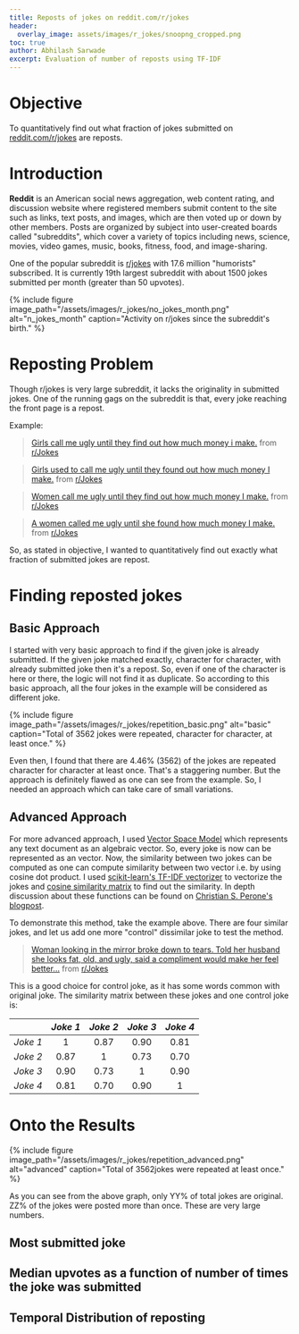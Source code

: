 ```yaml
---
title: Reposts of jokes on reddit.com/r/jokes
header:
  overlay_image: assets/images/r_jokes/snoopng_cropped.png
toc: true
author: Abhilash Sarwade
excerpt: Evaluation of number of reposts using TF-IDF 
---
```


# Objective

To quantitatively find out what fraction of jokes submitted on [reddit.com/r/jokes](https://www.reddit.com/r/Jokes/) are reposts.

# Introduction

**Reddit** is an American social news aggregation, web content rating, and discussion website where registered members submit content to the site such as links, text posts, and images, which are then voted up or down by other members. Posts are organized by subject into user-created boards called "subreddits", which cover a variety of topics including news, science, movies, video games, music, books, fitness, food, and image-sharing.

One of the popular subreddit is [r/jokes](https://www.reddit.com/r/Jokes/) with 17.6 million "humorists"  subscribed. It is currently 19th largest subreddit with about 1500 jokes submitted per month (greater than 50 upvotes). 

{% include figure image_path="/assets/images/r_jokes/no_jokes_month.png" alt="n_jokes_month" caption="Activity on r/jokes since the subreddit's birth." %}

# Reposting Problem

Though r/jokes is very large subreddit, it lacks the originality in submitted jokes. One of the running gags on the subreddit is that, every joke reaching the front page is a repost. 

Example:

<blockquote class="reddit-card" data-card-created="1578141860"><a href="https://www.reddit.com/r/Jokes/comments/5vt0bn/girls_call_me_ugly_until_they_find_out_how_much/">Girls call me ugly until they find out how much money i make.</a> from <a href="http://www.reddit.com/r/Jokes">r/Jokes</a></blockquote>
<script async src="//embed.redditmedia.com/widgets/platform.js" charset="UTF-8"></script>

<blockquote class="reddit-card" data-card-created="1578141883"><a href="https://www.reddit.com/r/Jokes/comments/aysxx6/girls_used_to_call_me_ugly_until_they_found_out/">Girls used to call me ugly until they found out how much money I make.</a> from <a href="http://www.reddit.com/r/Jokes">r/Jokes</a></blockquote>
<script async src="//embed.redditmedia.com/widgets/platform.js" charset="UTF-8"></script>

<blockquote class="reddit-card" data-card-created="1578141900"><a href="https://www.reddit.com/r/Jokes/comments/bugejh/women_call_me_ugly_until_they_find_out_how_much/">Women call me ugly until they find out how much money I make.</a> from <a href="http://www.reddit.com/r/Jokes">r/Jokes</a></blockquote>
<script async src="//embed.redditmedia.com/widgets/platform.js" charset="UTF-8"></script>

<blockquote class="reddit-card" data-card-created="1578141914"><a href="https://www.reddit.com/r/Jokes/comments/crclls/a_women_called_me_ugly_until_she_found_how_much/">A women called me ugly until she found how much money I make.</a> from <a href="http://www.reddit.com/r/Jokes">r/Jokes</a></blockquote>
<script async src="//embed.redditmedia.com/widgets/platform.js" charset="UTF-8"></script>

So, as stated in objective, I wanted to quantitatively find out exactly what fraction of submitted jokes are repost.  

# Finding reposted jokes

## Basic Approach

I started with very basic approach to find if the given joke is already submitted. If the given joke matched exactly, character for character, with already submitted joke then it's a repost. So, even if one of the character is here or there, the logic will not find it as duplicate. So according to this basic approach, all the four jokes in the example will be considered as different joke.

{% include figure image_path="/assets/images/r_jokes/repetition_basic.png" alt="basic" caption="Total of 3562 jokes were repeated, character for character, at least once." %}

Even then, I found that there are 4.46% (3562) of the jokes are repeated character for character at least once. That's a staggering number. But the approach is definitely flawed as one can see from the example. So, I needed an approach which can take care of small variations.



## Advanced Approach

For more advanced approach, I used [Vector Space Model](https://en.wikipedia.org/wiki/Vector_space_model) which represents any text document as an algebraic vector. So, every joke is now can be represented as an vector. Now, the similarity between two jokes can be computed as one can compute similarity between two vector i.e. by using cosine dot product. 
I used [scikit-learn's TF-IDF vectorizer](https://scikit-learn.org/stable/modules/generated/sklearn.feature_extraction.text.TfidfVectorizer.html) to vectorize the jokes and [cosine similarity matrix](https://scikit-learn.org/stable/modules/generated/sklearn.metrics.pairwise.cosine_similarity.html) to find out the similarity. In depth discussion about these functions can be found on [Christian S. Perone's blogpost](http://blog.christianperone.com/2011/09/machine-learning-text-feature-extraction-tf-idf-part-i/). 

To demonstrate this method, take the example above. There are four similar jokes, and let us add one more "control" dissimilar joke to test the method. 

<blockquote class="reddit-card" data-card-created="1578205073"><a href="https://www.reddit.com/r/Jokes/comments/ivui2/woman_looking_in_the_mirror_broke_down_to_tears/">Woman looking in the mirror broke down to tears. Told her husband she looks fat, old, and ugly, said a compliment would make her feel better...</a> from <a href="http://www.reddit.com/r/Jokes">r/Jokes</a></blockquote>
<script async src="//embed.redditmedia.com/widgets/platform.js" charset="UTF-8"></script>

This is a good choice for control joke, as it has some words common with original joke. The similarity matrix between these jokes and one control joke is:

|          | *Joke 1* | *Joke 2* | *Joke 3* | *Joke 4* |
| :------: | :------: | :------: | :------: | :------: |
| *Joke 1* |    1     |   0.87   |   0.90   |   0.81   |
| *Joke 2* |   0.87   |    1     |   0.73   |   0.70   |
| *Joke 3* |   0.90   |   0.73   |    1     |   0.90   |
| *Joke 4* |   0.81   |   0.70   |   0.90   |    1     |

# Onto the Results

{% include figure image_path="/assets/images/r_jokes/repetition_advanced.png" alt="advanced" caption="Total of 3562jokes were repeated at least once." %}

As you can see from the above graph, only YY% of total jokes are original. ZZ% of the jokes were posted more than once. These are very large numbers. 

## Most submitted joke

## Median upvotes as a function of number of times the joke was submitted

## Temporal Distribution of reposting

